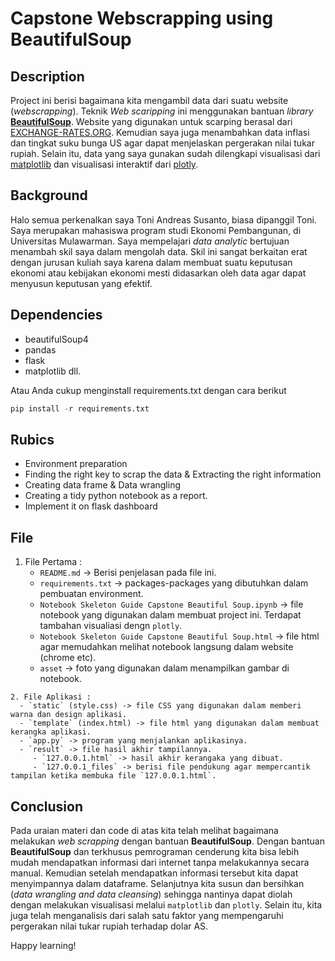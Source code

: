 # Capstone Webscrapping using BeautifulSoup

## Description 
Project ini berisi bagaimana kita mengambil data dari suatu website (*webscrapping*). Teknik *Web scaripping* ini menggunakan bantuan *library* [**BeautifulSoup**](https://beautiful-soup-4.readthedocs.io/en/latest/). Website yang digunakan untuk scarping berasal dari [EXCHANGE-RATES.ORG](https://www.exchange-rates.org/history/IDR/USD/T). Kemudian saya juga menambahkan data inflasi dan tingkat suku bunga US agar dapat menjelaskan pergerakan nilai tukar rupiah. Selain itu, data yang saya gunakan sudah dilengkapi visualisasi dari [matplotlib](https://matplotlib.org/) dan visualisasi interaktif dari [plotly](https://plotly.com/python/).

## Background
Halo semua perkenalkan saya Toni Andreas Susanto, biasa dipanggil Toni. Saya merupakan mahasiswa program studi Ekonomi Pembangunan, di Universitas Mulawarman. Saya mempelajari *data analytic* bertujuan menambah skil saya dalam mengolah data. Skil ini sangat berkaitan erat dengan jurusan kuliah saya karena dalam membuat suatu keputusan ekonomi atau kebijakan ekonomi mesti didasarkan oleh data agar dapat menyusun keputusan yang efektif.

## Dependencies

- beautifulSoup4
- pandas
- flask
- matplotlib dll.

Atau Anda cukup menginstall requirements.txt dengan cara berikut

```python
pip install -r requirements.txt
```

## Rubics

- Environment preparation
- Finding the right key to scrap the data  & Extracting the right information
- Creating data frame & Data wrangling 
- Creating a tidy python notebook as a report.
- Implement it on flask dashboard


## File
   1. File Pertama :
      - `README.md` -> Berisi penjelasan pada file ini.
      - `requirements.txt` -> packages-packages yang dibutuhkan dalam pembuatan environment.
      - `Notebook Skeleton Guide Capstone Beautiful Soup.ipynb` -> file notebook yang digunakan dalam membuat project ini. Terdapat tambahan visualiasi dengn                 `plotly`.
      - `Notebook Skeleton Guide Capstone Beautiful Soup.html` -> file html agar memudahkan melihat notebook langsung dalam website (chrome etc).
      - `asset` -> foto yang digunakan dalam menampilkan gambar di notebook.
      
    2. File Aplikasi :
      - `static` (style.css) -> file CSS yang digunakan dalam memberi warna dan design aplikasi.
      - `template` (index.html) -> file html yang digunakan dalam membuat kerangka aplikasi.
      - `app.py` -> program yang menjalankan aplikasinya.
      - `result` -> file hasil akhir tampilannya.
         - `127.0.0.1.html` -> hasil akhir kerangaka yang dibuat.
         - `127.0.0.1_files` -> berisi file pendukung agar mempercantik tampilan ketika membuka file `127.0.0.1.html`.


## Conclusion
  Pada uraian materi dan code di atas kita telah melihat bagaimana melakukan *web scrapping* dengan bantuan **BeautifulSoup**. Dengan bantuan **BeautifulSoup** dan terkhusus pemrograman cenderung kita bisa lebih mudah mendapatkan informasi dari internet tanpa melakukannya secara manual. Kemudian setelah mendapatkan informasi tersebut kita dapat menyimpannya dalam dataframe. Selanjutnya kita susun dan bersihkan (*data wrangling and data cleansing*) sehingga nantinya dapat diolah dengan melakukan visualisasi melalui `matplotlib` dan `plotly`. Selain itu, kita juga telah menganalisis dari salah satu faktor yang mempengaruhi pergerakan nilai tukar rupiah terhadap dolar AS.


Happy learning! 
